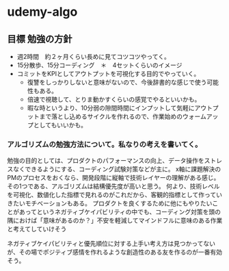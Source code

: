 # udemy-algo

## 目標 勉強の方針
- 週2時間　約２ヶ月くらい長めに見てコツコツやってく。
- 15分散歩、15分コーディング　＊　4セットくらいのイメージ
- コミットをKPIとしてアウトプットを可視化する目的でやっていく。
    - 復讐をしっかりしないと意味がないので、今後辞書的な感じで使う可能性もある。
    - 倍速で視聴して、とりま動かすくらいの感覚でやるといいかも。
    - 暇な時というより、10分弱の隙間時間にインプットして気軽にアウトプットまで落とし込めるサイクルを作れるので、作業始めのウォームアップとしてもいいかも。

### アルゴリズムの勉強方法について。私なりの考えを書いてく。
勉強の目的としては、プロダクトのパフォーマンスの向上、データ操作をストレスなくできるようにする、コーディング試験対策などが主に。
x軸に課題解決のPMのプロセスをおくなら、開発段階に縦軸で技術レイヤーの理解がある感じ。その1つである、アルゴリズムは結構優先度が高いと思う。
何より、技術レベルを可視化、数値化した指標で見れるのがこれだから、客観的指標として作っていきたいモチベーションもある。
プロダクトを良くするために他にもやりたいことがあってというネガティブケイパビリティの中でも、コーディング対策を頭の隅におけば「意味があるのか？」不安を軽減してマインドフルに意味のある作業と考えてしていけそう

ネガティブケイパビリティと優先順位に対する上手い考え方は見つかってないが、その場でポジティブ感情を作れるような創造性のある友を作るのが一番有効そう。
